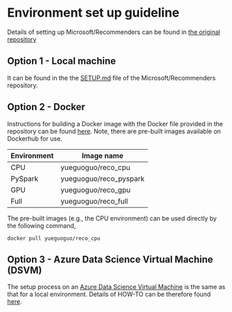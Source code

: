 # Environment set up guideline

Details of setting up Microsoft/Recommenders can be found in [the original repository](https://github.com/Microsoft/Recommenders)

## Option 1 - Local machine 
It can be found in the the [SETUP.md](https://github.com/microsoft/recommenders/blob/master/SETUP.md) file of the Microsoft/Recommenders repository.

## Option 2 - Docker
Instructions for building a Docker image with the Docker file provided in the repository can be found [here](https://github.com/microsoft/recommenders/blob/le_docker/docker/README.md). Note, there are pre-built images available on Dockerhub for use. 

|Environment|Image name|
|------------|-----------|
|CPU|yueguoguo/reco_cpu|
|PySpark|yueguoguo/reco_pyspark|
|GPU|yueguoguo/reco_gpu|
|Full|yueguoguo/reco_full|

The pre-built images (e.g., the CPU environment) can be used directly by the following command,
```
docker pull yueguoguo/reco_cpu
```

## Option 3 - Azure Data Science Virtual Machine (DSVM)
The setup process on an [Azure Data Science Virtual Machine](https://azure.microsoft.com/en-us/services/virtual-machines/data-science-virtual-machines/) is the same as that for a local environment. Details of HOW-TO can be therefore found [here](https://github.com/microsoft/recommenders/blob/master/SETUP.md).
